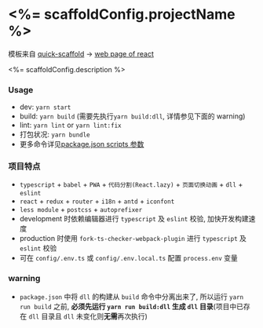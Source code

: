 # <%= scaffoldConfig.projectName %>
模板来自 [quick-scaffold](https://github.com/xiaomingTang/quick-scaffold) -> [web page of react](https://github.com/xiaomingTang/quick-scaffold/template-web-page-react/README.md)

<%= scaffoldConfig.description %>

### Usage
- dev: `yarn start`
- build: `yarn build` (需要先执行`yarn build:dll`, 详情参见下面的 warning)
- lint: `yarn lint` or `yarn lint:fix`
- 打包状况: `yarn bundle`
- 更多命令详见[package.json scripts 参数](./package.json)

### 项目特点
- `typescript` + `babel` + `PWA` + `代码分割(React.lazy)` + `页面切换动画` + `dll` + `eslint`
- `react` + `redux` + `router` + `i18n` + `antd` + `iconfont`
- `less module` + `postcss` + `autoprefixer`
- development 时依赖编辑器进行 `typescript` 及 `eslint` 校验, 加快开发构建速度
- production 时使用 `fork-ts-checker-webpack-plugin` 进行 `typescript` 及 `eslint` 校验
- 可在 `config/.env.ts` 或 `config/.env.local.ts` 配置 `process.env` 变量

### warning
- `package.json` 中将 `dll` 的构建从 `build` 命令中分离出来了, 所以运行 `yarn run build` 之前, **必须先运行 `yarn run build:dll` 生成 `dll` 目录**(项目中已存在 `dll` 目录且 `dll` 未变化则**无需**再次执行)
